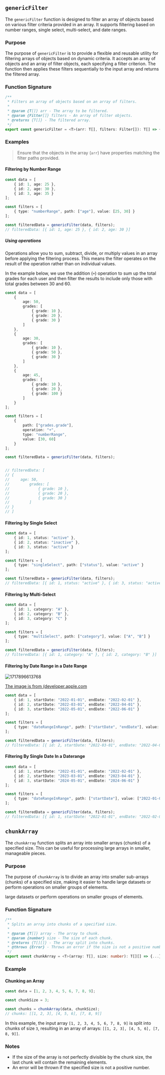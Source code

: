 ## `genericFilter`

The `genericFilter` function is designed to filter an array of objects based on various filter criteria provided in an array. It supports filtering based on number ranges, single select, multi-select, and date ranges.

### Purpose

The purpose of `genericFilter` is to provide a flexible and reusable utility for filtering arrays of objects based on dynamic criteria. It accepts an array of objects and an array of filter objects, each specifying a filter criterion. The function then applies these filters sequentially to the input array and returns the filtered array.

### Function Signature

````typescript
/**
 * Filters an array of objects based on an array of filters.
 * 
 * @param {T[]} arr - The array to be filtered.
 * @param {Filter[]} filters - An array of filter objects.
 * @returns {T[]} - The filtered array.
 */
export const genericFilter = <T>(arr: T[], filters: Filter[]): T[] => { ... };

````

### Examples

> Ensure that the objects in the array (`arr`) have properties matching the filter paths provided.

#### Filtering by Number Range

````typescript
const data = [
    { id: 1, age: 25 },
    { id: 2, age: 30 },
    { id: 3, age: 35 }
];

const filters = [
    { type: "numberRange", path: ["age"], value: [25, 30] }
];

const filteredData = genericFilter(data, filters);
// filteredData: [{ id: 1, age: 25 }, { id: 2, age: 30 }]
````

##### Using operations

Operations allow you to sum, subtract, divide, or multiply values in an array before applying the filtering process. This means the filter operates on the result of the operation rather than on individual values.

In the example below, we use the addition (`+`) operation to sum up the total grades for each user and then filter the results to include only those with total grades between 30 and 60.

````typescript
const data = [
    {
        age: 50,
        grades: [
            { grade: 10 },
            { grade: 20 },
            { grade: 30 }
        ]
    },
    {
        age: 30,
        grades: [
            { grade: 10 },
            { grade: 50 },
            { grade: 30 }
        ]
    },
    {
        age: 45,
        grades: [
            { grade: 10 },
            { grade: 20 },
            { grade: 100 }
        ]
    }
];

const filters = [
    {
        path: ["grades.grade"],
        operation: "+",
        type: "numberRange",
        value: [30, 60]
    }
];

const filteredData = genericFilter(data, filters);


// filteredData: [
// {
//     age: 50,
//         grades: [
//             { grade: 10 },
//             { grade: 20 },
//             { grade: 30 }
//         ]
// }
// ]
````

#### Filtering by Single Select

````typescript
const data = [
    { id: 1, status: "active" },
    { id: 2, status: "inactive" },
    { id: 3, status: "active" }
];

const filters = [
    { type: "singleSelect", path: ["status"], value: "active" }
];

const filteredData = genericFilter(data, filters);
// filteredData: [{ id: 1, status: "active" }, { id: 3, status: "active" }]
````

#### Filtering by Multi-Select

````typescript
const data = [
    { id: 1, category: "A" },
    { id: 2, category: "B" },
    { id: 3, category: "C" }
];

const filters = [
    { type: "multiSelect", path: ["category"], value: ["A", "B"] }
];

const filteredData = genericFilter(data, filters);
// filteredData: [{ id: 1, category: "A" }, { id: 2, category: "B" }]
````

#### Filtering by Date Range in a Date Range

![1717896613768](images/arrayUtils/1717896613768.png)

[The image is from (developer.apple.com](https://developer.apple.com/documentation/foundation/nsdateinterval/1641645-intersectionwithdateinterval)

````typescript
const data = [
    { id: 1, startDate: "2022-01-01", endDate: "2022-02-01" },
    { id: 2, startDate: "2022-03-01", endDate: "2022-04-01" },
    { id: 3, startDate: "2022-05-01", endDate: "2022-06-01" }
];

const filters = [
    { type: "dateRangeInRange", path: ["startDate", "endDate"], value: ["2022-02-01", "2022-05-01"] }
];

const filteredData = genericFilter(data, filters);
// filteredData: [{ id: 2, startDate: "2022-03-01", endDate: "2022-04-01" }]
````

#### Filtering By Single Date In a Daterange

`````typescript
const data = [
    { id: 1, startDate: "2022-01-01", endDate: "2022-02-01" },
    { id: 2, startDate: "2023-03-01", endDate: "2023-04-01" },
    { id: 3, startDate: "2024-05-01", endDate: "2024-06-01" }
];

const filters = [
    { type: "dateRangeInRange", path: ["startDate"], value: ["2022-01-01", "2022-05-01"] }
];

const filteredData = genericFilter(data, filters);
// filteredData: [{ id: 1, startDate: "2022-01-01", endDate: "2022-02-01" }]
`````

## `chunkArray`

The `chunkArray` function splits an array into smaller arrays (chunks) of a specified size. This can be useful for processing large arrays in smaller, manageable pieces.

### Purpose

The purpose of `chunkArray` is to divide an array into smaller sub-arrays (chunks) of a specified size, making it easier to handle large datasets or perform operations on smaller groups of elements.

large datasets or perform operations on smaller groups of elements.

### Function Signature

````typescript
/**
 * Splits an array into chunks of a specified size.
 * 
 * @param {T[]} array - The array to chunk.
 * @param {number} size - The size of each chunk.
 * @returns {T[][]} - The array split into chunks.
 * @throws {Error} - Throws an error if the size is not a positive number.
 */
export const chunkArray = <T>(array: T[], size: number): T[][] => {...};
````

### Example

#### Chunking an Array

````typescript
const data = [1, 2, 3, 4, 5, 6, 7, 8, 9];

const chunkSize = 3;

const chunks = chunkArray(data, chunkSize);
// chunks: [[1, 2, 3], [4, 5, 6], [7, 8, 9]]
````

In this example, the input array `[1, 2, 3, 4, 5, 6, 7, 8, 9]` is split into chunks of size `3`, resulting in an array of arrays: `[[1, 2, 3], [4, 5, 6], [7, 8, 9]]`.

### Notes

* If the size of the array is not perfectly divisible by the chunk size, the last chunk will contain the remaining elements.
* An error will be thrown if the specified size is not a positive number.
